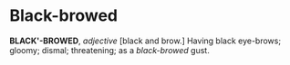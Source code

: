# Black-browed

**BLACK'-BROWED**, _adjective_ \[black and brow.\] Having black eye-brows; gloomy; dismal; threatening; as a _black-browed_ gust.